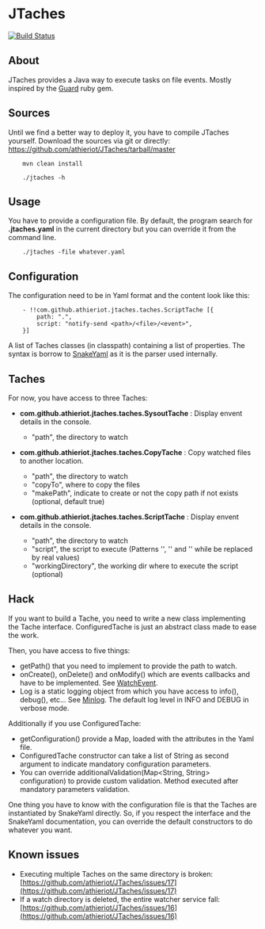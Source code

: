 JTaches
=======

[![Build Status](https://secure.travis-ci.org/athieriot/JTaches.png)](http://travis-ci.org/athieriot/JTaches)

About
-----

JTaches provides a Java way to execute tasks on file events.
Mostly inspired by the [Guard](https://github.com/guard/guard/) ruby gem.

Sources
-------

Until we find a better way to deploy it, you have to compile JTaches yourself.
Download the sources via git or directly: https://github.com/athieriot/JTaches/tarball/master

        mvn clean install

        ./jtaches -h

Usage
-----

You have to provide a configuration file.
By default, the program search for **.jtaches.yaml** in the current directory but you can override it from the command line.

        ./jtaches -file whatever.yaml

Configuration
-------------

The configuration need to be in Yaml format and the content look like this:

        - !!com.github.athieriot.jtaches.taches.ScriptTache [{
            path: ".",
            script: "notify-send <path>/<file>/<event>",
        }]

A list of Taches classes (in classpath) containing a list of properties.
The syntax is borrow to [SnakeYaml](http://code.google.com/p/snakeyaml/wiki/Documentation) as it is the parser used internally.

Taches
------

For now, you have access to three Taches:

+ **com.github.athieriot.jtaches.taches.SysoutTache** : Display envent details in the console.
    - "path", the directory to watch

+ **com.github.athieriot.jtaches.taches.CopyTache** : Copy watched files to another location.
    - "path", the directory to watch
    - "copyTo", where to copy the files
    - "makePath", indicate to create or not the copy path if not exists (optional, default true)

+ **com.github.athieriot.jtaches.taches.ScriptTache** : Display envent details in the console.
    - "path", the directory to watch
    - "script", the script to execute (Patterns '<path>', '<file>' and '<event>' while be replaced by real values)
    - "workingDirectory", the working dir where to execute the script (optional)

Hack
----

If you want to build a Tache, you need to write a new class implementing the Tache interface.
ConfiguredTache is just an abstract class made to ease the work.

Then, you have access to five things:

+ getPath() that you need to implement to provide the path to watch.
+ onCreate(), onDelete() and onModify() which are events callbacks and have to be implemented. See [WatchEvent](http://docs.oracle.com/javase/7/docs/api/java/nio/file/WatchEvent.html).
+ Log is a static logging object from which you have access to info(), debug(), etc... See [Minlog](http://code.google.com/p/minlog/). The default log level in INFO and DEBUG in verbose mode.

Additionally if you use ConfiguredTache:

+ getConfiguration() provide a Map, loaded with the attributes in the Yaml file.
+ ConfiguredTache constructor can take a list of String as second argument to indicate mandatory configuration parameters.
+ You can override additionalValidation(Map<String, String> configuration) to provide custom validation. Method executed after mandatory parameters validation.

One thing you have to know with the configuration file is that the Taches are instantiated by SnakeYaml directly.
So, if you respect the interface and the SnakeYaml documentation, you can override the default constructors to do whatever you want.

Known issues
------------

+ Executing multiple Taches on the same directory is broken: [https://github.com/athieriot/JTaches/issues/17](https://github.com/athieriot/JTaches/issues/17)
+ If a watch directory is deleted, the entire watcher service fall: [https://github.com/athieriot/JTaches/issues/16](https://github.com/athieriot/JTaches/issues/16)
